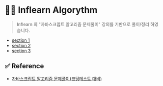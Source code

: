 # ✍🏻 Inflearn Algorythm

> Inflearn 의 "자바스크립트 알고리즘 문제풀이" 강의를 기반으로 풀이/정리 하였습니다.

- [section 1](https://github.com/ichbinmin2/Algorythm/blob/main/Inflearn-Algorythm/sec1/section1.md)
- [section 2](https://github.com/ichbinmin2/Algorythm/blob/main/Inflearn-Algorythm/sec2/section2.md)
- [section 3](https://github.com/ichbinmin2/Algorythm/blob/main/Inflearn-Algorythm/sec3/section3.md)

## ✅ Reference

- [자바스크립트 알고리즘 문제풀이(코딩테스트 대비)](https://www.inflearn.com/course/%EC%9E%90%EB%B0%94%EC%8A%A4%ED%81%AC%EB%A6%BD%ED%8A%B8-%EC%95%8C%EA%B3%A0%EB%A6%AC%EC%A6%98-%EB%AC%B8%EC%A0%9C%ED%92%80%EC%9D%B4/dashboard)
